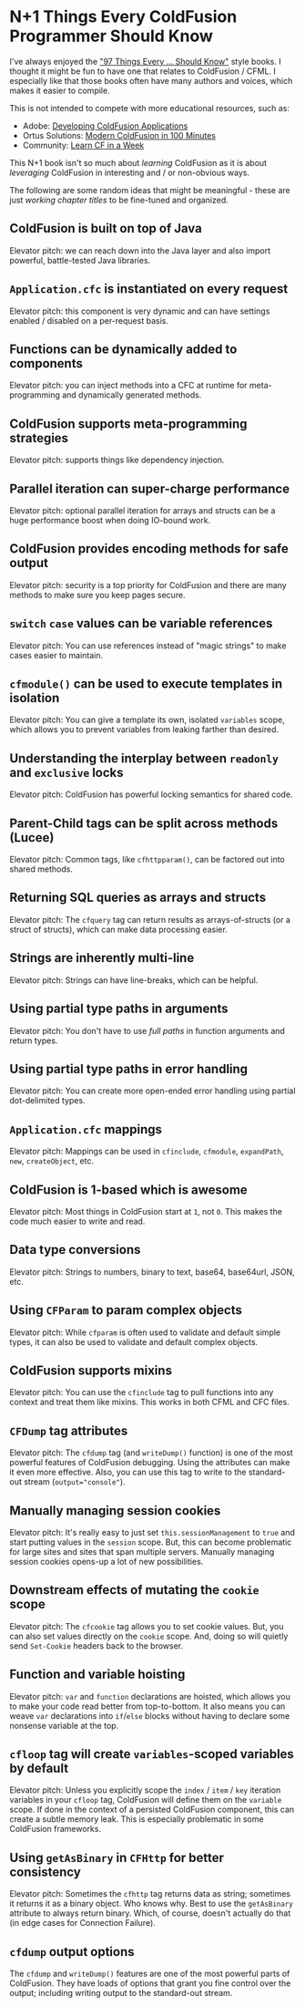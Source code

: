 
# N+1 Things Every ColdFusion Programmer Should Know

I've always enjoyed the ["97 Things Every ... Should Know"][97-things] style books. I thought it might be fun to have one that relates to ColdFusion / CFML. I especially like that those books often have many authors and voices, which makes it easier to compile.

This is not intended to compete with more educational resources, such as:

* Adobe: [Developing ColdFusion Applications](https://helpx.adobe.com/coldfusion/developing-applications/user-guide.html)
* Ortus Solutions: [Modern ColdFusion in 100 Minutes](https://www.ortussolutions.com/learn/books/coldfusion-in-100-minutes)
* Community: [Learn CF in a Week](https://www.learncfinaweek.com/)

This N+1 book isn't so much about _learning_ ColdFusion as it is about _leveraging_ ColdFusion in interesting and / or non-obvious ways.

The following are some random ideas that might be meaningful - these are just _working chapter titles_ to be fine-tuned and organized.

## ColdFusion is built on top of Java

Elevator pitch: we can reach down into the Java layer and also import powerful, battle-tested Java libraries.

## `Application.cfc` is instantiated on every request

Elevator pitch: this component is very dynamic and can have settings enabled / disabled on a per-request basis.

## Functions can be dynamically added to components

Elevator pitch: you can inject methods into a CFC at runtime for meta-programming and dynamically generated methods.

## ColdFusion supports meta-programming strategies

Elevator pitch: supports things like dependency injection.

## Parallel iteration can super-charge performance

Elevator pitch: optional parallel iteration for arrays and structs can be a huge performance boost when doing IO-bound work.

## ColdFusion provides encoding methods for safe output

Elevator pitch: security is a top priority for ColdFusion and there are many methods to make sure you keep pages secure.

## `switch` `case` values can be variable references

Elevator pitch: You can use references instead of "magic strings" to make cases easier to maintain.

## `cfmodule()` can be used to execute templates in isolation

Elevator pitch: You can give a template its own, isolated `variables` scope, which allows you to prevent variables from leaking farther than desired.

## Understanding the interplay between `readonly` and `exclusive` locks

Elevator pitch: ColdFusion has powerful locking semantics for shared code.

## Parent-Child tags can be split across methods (Lucee)

Elevator pitch: Common tags, like `cfhttpparam()`, can be factored out into shared methods.

## Returning SQL queries as arrays and structs

Elevator pitch: The `cfquery` tag can return results as arrays-of-structs (or a struct of structs), which can make data processing easier.

## Strings are inherently multi-line

Elevator pitch: Strings can have line-breaks, which can be helpful.

## Using partial type paths in arguments

Elevator pitch: You don't have to use _full paths_ in function arguments and return types.

## Using partial type paths in error handling

Elevator pitch: You can create more open-ended error handling using partial dot-delimited types.

## `Application.cfc` mappings

Elevator pitch: Mappings can be used in `cfinclude`, `cfmodule`, `expandPath`, `new`, `createObject`, etc.

## ColdFusion is 1-based which is awesome

Elevator pitch: Most things in ColdFusion start at `1`, not `0`. This makes the code much easier to write and read.

## Data type conversions

Elevator pitch: Strings to numbers, binary to text, base64, base64url, JSON, etc.

## Using `CFParam` to param complex objects

Elevator pitch: While `cfparam` is often used to validate and default simple types, it can also be used to validate and default complex objects.

## ColdFusion supports mixins

Elevator pitch: You can use the `cfinclude` tag to pull functions into any context and treat them like mixins. This works in both CFML and CFC files.

## `CFDump` tag attributes

Elevator pitch: The `cfdump` tag (and `writeDump()` function) is one of the most powerful features of ColdFusion debugging. Using the attributes can make it even more effective. Also, you can use this tag to write to the standard-out stream (`output="console"`).

## Manually managing session cookies

Elevator pitch: It's really easy to just set `this.sessionManagement` to `true` and start putting values in the `session` scope. But, this can become problematic for large sites and sites that span multiple servers. Manually managing session cookies opens-up a lot of new possibilities.

## Downstream effects of mutating the `cookie` scope

Elevator pitch: The `cfcookie` tag allows you to set cookie values. But, you can also set values directly on the `cookie` scope. And, doing so will quietly send `Set-Cookie` headers back to the browser.

## Function and variable hoisting

Elevator pitch: `var` and `function` declarations are hoisted, which allows you to make your code read better from top-to-bottom. It also means you can weave `var` declarations into `if`/`else` blocks without having to declare some nonsense variable at the top.

## `cfloop` tag will create `variables`-scoped variables by default

Elevator pitch: Unless you explicitly scope the `index` / `item` / `key` iteration variables in your `cfloop` tag, ColdFusion will define them on the `variable` scope. If done in the context of a persisted ColdFusion component, this can create a subtle memory leak. This is especially problematic in some ColdFusion frameworks.

## Using `getAsBinary` in `CFHttp` for better consistency

Elevator pitch: Sometimes the `cfhttp` tag returns data as string; sometimes it returns it as a binary object. Who knows why. Best to use the `getAsBinary` attribute to always return binary. Which, of course, doesn't actually do that (in edge cases for Connection Failure).

## `cfdump` output options

The `cfdump` and `writeDump()` features are one of the most powerful parts of ColdFusion. They have loads of options that grant you fine control over the output; including writing output to the standard-out stream.


[97-things]: https://github.com/97-things

